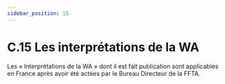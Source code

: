 ```yaml
---
sidebar_position: 15
---
```


# C.15 Les interprétations de la WA

Les « Interprétations de la WA » dont il est fait publication sont applicables en France après avoir été actées
par le Bureau Directeur de la FFTA.
